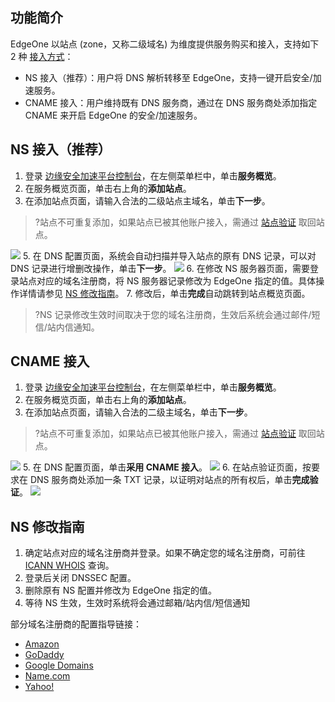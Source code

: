 ## 功能简介
EdgeOne 以站点 (zone，又称二级域名) 为维度提供服务购买和接入，支持如下 2 种 [接入方式](https://cloud.tencent.com/document/product/1552/70787)：
- NS 接入（推荐）：用户将 DNS 解析转移至 EdgeOne，支持一键开启安全/加速服务。
- CNAME 接入：用户维持既有 DNS 服务商，通过在 DNS 服务商处添加指定 CNAME 来开启 EdgeOne 的安全/加速服务。


## NS 接入（推荐）
1. 登录 [边缘安全加速平台控制台](https://console.cloud.tencent.com/teo)，在左侧菜单栏中，单击**服务概览**。
2. 在服务概览页面，单击右上角的**添加站点**。
3. 在添加站点页面，请输入合法的二级站点主域名，单击**下一步**。
>?站点不可重复添加，如果站点已被其他账户接入，需通过 [站点验证](https://cloud.tencent.com/document/product/1552/70789) 取回站点。
>
![](https://qcloudimg.tencent-cloud.cn/raw/9cd35232f89edc7be81a188e41432968.png)
5. 在 DNS 配置页面，系统会自动扫描并导入站点的原有 DNS 记录，可以对 DNS 记录进行增删改操作，单击**下一步**。
![](https://qcloudimg.tencent-cloud.cn/raw/be7ddf8d079f1952819079bb16d7d765.png)
6. 在修改 NS 服务器页面，需要登录站点对应的域名注册商，将 NS 服务器记录修改为 EdgeOne 指定的值。具体操作详情请参见 [NS 修改指南](#NSXG)。
7. 修改后，单击**完成**自动跳转到站点概览页面。
>?NS 记录修改生效时间取决于您的域名注册商，生效后系统会通过邮件/短信/站内信通知。


## CNAME 接入
1. 登录 [边缘安全加速平台控制台](https://console.cloud.tencent.com/teo)，在左侧菜单栏中，单击**服务概览**。
2. 在服务概览页面，单击右上角的**添加站点**。
3. 在添加站点页面，请输入合法的二级主域名，单击**下一步**。
>?站点不可重复添加，如果站点已被其他账户接入，需通过 [站点验证](https://cloud.tencent.com/document/product/1552/70789) 取回站点。
>
![](https://qcloudimg.tencent-cloud.cn/raw/9cd35232f89edc7be81a188e41432968.png)
5. 在 DNS 配置页面，单击**采用 CNAME 接入**。
![](https://qcloudimg.tencent-cloud.cn/raw/c0b310a56e2c7442ab259cc100c6129b.png)
6. 在站点验证页面，按要求在 DNS 服务商处添加一条 TXT 记录，以证明对站点的所有权后，单击**完成验证**。
![](https://qcloudimg.tencent-cloud.cn/raw/b797c208677d51fc5e465d77f20d9225.png)


## NS 修改指南[](id:NSXG)
1. 确定站点对应的域名注册商并登录。如果不确定您的域名注册商，可前往 [ICANN WHOIS](https://lookup.icann.org/) 查询。
2. 登录后关闭 DNSSEC 配置。
3. 删除原有 NS 配置并修改为 EdgeOne 指定的值。
4. 等待 NS 生效，生效时系统将会通过邮箱/站内信/短信通知

部分域名注册商的配置指导链接：
- [Amazon](https://docs.aws.amazon.com/Route53/latest/DeveloperGuide/domain-name-servers-glue-records.html#domain-name-servers-glue-records-adding-changing)
- [GoDaddy](https://sg.godaddy.com/zh/help/change-nameservers-for-my-domains-664)
- [Google Domains](https://support.google.com/domains/answer/3290309?hl%3Den)
- [Name.com](https://www.name.com/support/articles/205934547-changing-nameservers-for-dns-management)
- [Yahoo!](http://support.hostgator.com/articles/how-to-change-name-servers-with-yahoo-com)
